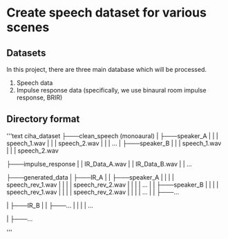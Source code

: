 # Create speech dataset for various scenes

## Datasets

In this project, there are three main database which will be processed.

1. Speech data
2. Impulse response data (specifically, we use binaural room impulse response, BRIR)

## Directory format

'''text
ciha_dataset
├───clean_speech (monoaural)
|   ├───speaker_A
|   |    |  speech_1.wav
|   |    |  speech_2.wav
|   |    |  ...
|   ├───speaker_B
|   |    |  speech_1.wav
|   |    |  speech_2.wav

├───impulse_response
|   | IR_Data_A.wav
|   | IR_Data_B.wav
|   | ...

├───generated_data
|   ├───IR_A
|   |       ├───speaker_A
|   |       |   |  speech_rev_1.wav
|   |       |   |  speech_rev_2.wav
|   |       |   | ...
|   |       ├───speaker_B
|   |       |   |  speech_rev_1.wav
|   |       |   |  speech_rev_2.wav
|   |       |   | ...
|   |       ├───...

|   ├───IR_B
|   |       ├───...
|   |       |   |  ...

|   ├───...


'''